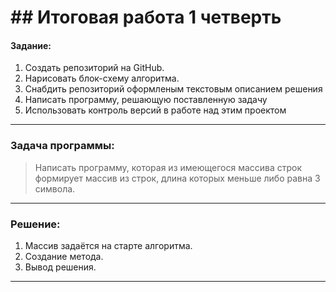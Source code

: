 # ## Итоговая работа 1 четверть

#### Задание:
1. Создать репозиторий на GitHub.
2. Нарисовать блок-схему алгоритма.
3. Снабдить репозиторий оформленым текстовым описанием решения
4. Написать программу, решающую поставленную задачу
5. Использовать контроль версий в работе над этим проектом
---

### Задача программы:
> Написать программу, которая из имеющегося массива строк формирует массив из строк,
 длина которых меньше либо равна 3 символа.
 ---
 ### Решение:
 1. Массив задаётся на старте алгоритма.
 2. Создание метода.
 3. Вывод решения.
 ----
